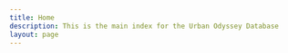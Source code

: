 ```yaml
---
title: Home
description: This is the main index for the Urban Odyssey Database
layout: page
---
```


<CollectionIndex title="Urban Odyssey Docs" lead="" collection="main" />
